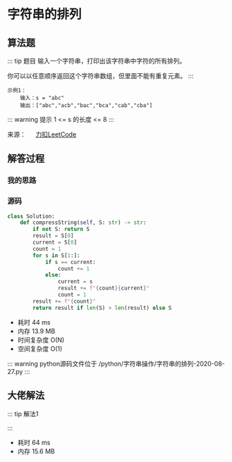 #  字符串的排列

##  算法题

::: tip 题目
输入一个字符串，打印出该字符串中字符的所有排列。

你可以以任意顺序返回这个字符串数组，但里面不能有重复元素。
:::


~~~
示例1：
    输入：s = "abc"
    输出：["abc","acb","bac","bca","cab","cba"]
~~~

::: warning 提示
1 <= s 的长度 <= 8
:::

来源： &emsp; [力扣LeetCode](https://leetcode-cn.com/problems/zi-fu-chuan-de-pai-lie-lcof/)


##  解答过程

### 我的思路




### 源码

```python
class Solution:
    def compressString(self, S: str) -> str:
        if not S: return S
        result = S[0]
        current = S[0]
        count = 1
        for s in S[1:]:
            if s == current:
                count += 1
            else:
                current = s
                result += f"{count}{current}"
                count = 1
        result += f"{count}"
        return result if len(S) > len(result) else S
```

* 耗时 44 ms
* 内存 13.9 MB
* 时间复杂度 O(N)
* 空间复杂度 O(1)


::: warning python源码文件位于
/python/字符串操作/字符串的排列-2020-08-27.py
:::


##  大佬解法

::: tip 解法1

:::

* 耗时 64 ms
* 内存 15.6 MB



```python

```
